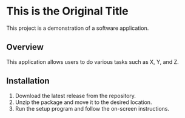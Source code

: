 # This is the Original Title

This project is a demonstration of a software application.

## Overview

This application allows users to do various tasks such as X, Y, and Z.

## Installation

1. Download the latest release from the repository.
2. Unzip the package and move it to the desired location.
3. Run the setup program and follow the on-screen instructions.
